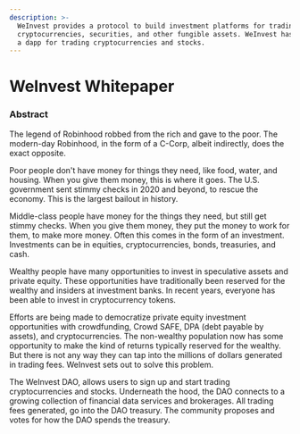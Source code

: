 ```yaml
---
description: >-
  WeInvest provides a protocol to build investment platforms for trading
  cryptocurrencies, securities, and other fungible assets. WeInvest has released
  a dapp for trading cryptocurrencies and stocks.
---
```


# WeInvest Whitepaper

### Abstract

The legend of Robinhood robbed from the rich and gave to the poor. The modern-day Robinhood, in the form of a C-Corp, albeit indirectly, does the exact opposite.

Poor people don't have money for things they need, like food, water, and housing. When you give them money, this is where it goes. The U.S. government sent stimmy checks in 2020 and beyond, to rescue the economy. This is the largest bailout in history.

Middle-class people have money for the things they need, but still get stimmy checks. When you give them money, they put the money to work for them, to make more money. Often this comes in the form of an investment. Investments can be in equities, cryptocurrencies, bonds, treasuries, and cash.

Wealthy people have many opportunities to invest in speculative assets and private equity. These opportunities have traditionally been reserved for the wealthy and insiders at investment banks. In recent years, everyone has been able to invest in cryptocurrency tokens.

Efforts are being made to democratize private equity investment opportunities with crowdfunding, Crowd SAFE, DPA (debt payable by assets), and cryptocurrencies. The non-wealthy population now has some opportunity to make the kind of returns typically reserved for the wealthy. But there is not any way they can tap into the millions of dollars generated in trading fees. WeInvest sets out to solve this problem.

The WeInvest DAO, allows users to sign up and start trading cryptocurrencies and stocks. Underneath the hood, the DAO connects to a growing collection of financial data services and brokerages. All trading fees generated, go into the DAO treasury. The community proposes and votes for how the DAO spends the treasury.
